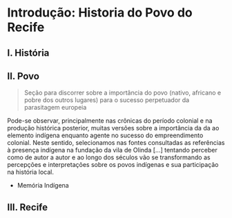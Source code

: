 # Introdução: Historia do Povo do Recife

## I. História

## II. Povo
> Seção para discorrer sobre a importância do povo (nativo, africano e pobre dos outros lugares) para o sucesso perpetuador da parasitagem europeia

Pode-se observar, principalmente nas crônicas do período colonial e na produção histórica posterior, muitas versões sobre a importância da da ao elemento indígena enquanto agente no sucesso do empreendimento colonial. Neste sentido, selecionamos nas fontes consultadas as referências à presença indígena na fundação da vila de Olinda [...] tentando perceber como de autor a autor e ao longo dos séculos vão se transformando as percepções e interpretações sobre os povos indígenas e sua participação na história local.

- Memória Indígena

## III. Recife
